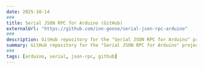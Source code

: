 ```yaml
---
date: 2025-10-14
###
title: Serial JSON RPC for Arduino (GitHub)
externalUrl: "https://github.com/inn-goose/serial-json-rpc-arduino"
###
description: GitHub repository for the "Serial JSON RPC for Arduino" project
summary: GitHub repository for the "Serial JSON RPC for Arduino" project
###
tags: [arduino, serial, json-rpc, github]
---
```

